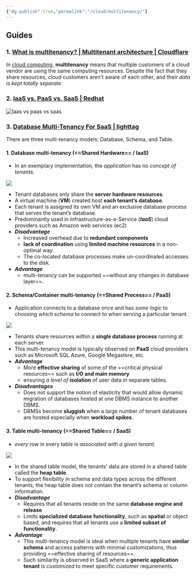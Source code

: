 ```yaml
---
{"dg-publish":true,"permalink":"/cloud/multitenancy/"}
---
```


## Guides

### 1. [What is multitenancy? | Multitenant architecture | Cloudflare](https://www.cloudflare.com/learning/cloud/what-is-multitenancy/)

In [cloud computing](https://www.cloudflare.com/learning/cloud/what-is-the-cloud/), **multitenancy** means that multiple customers of a cloud vendor are using the same computing resources. Despite the fact that they share resources, cloud customers aren't aware of each other, and their *data is kept totally separate*.

### 2. [IaaS vs. PaaS vs. SaaS | Redhat](https://www.redhat.com/en/topics/cloud-computing/iaas-vs-paas-vs-saas)

![Iaas vs paas vs saas](https://www.redhat.com/cms/managed-files/iaas-paas-saas-diagram5.1-1638x1046.png)

### 3. [Database Multi-Tenancy For SaaS | lighttag](https://www.lighttag.io/blog/database-multi-tenancy/) 

There are three multi-tenancy models: Database, Schema, and Table.

#### 1. **Database multi-tenancy** (==Shared Hardware== / IaaS)

- In an exemplary implementation, the _application_ has no _concept of tenants_.

![](https://www.lighttag.io/static/02cf3240c52ce2094f67498f767b969a/fcda8/db_diagram.png)

- Tenant databases only share the **server hardware resources**.
- A virtual machine (**VM**) created host **each tenant’s database**.
- Each tenant is assigned its own VM and an exclusive database process that serves the tenant’s database.
- Predominantly used in Infrastructure-as-a-Service (***IaaS***) cloud providers such as Amazon web services (ec2)
- ***Disadvantage***
    - Increased overhead due to **redundant components**
    - **lack of coordination** using **limited machine resources** in a non-optimal
    way.
    - The co-located database processes make un-coordinated accesses to the disk.
- ***Advantage***
    - multi-tenancy can be supported ==without any changes in database layer==.

#### 2. **Schema/Container multi-tenancy** (==Shared Process== / PaaS)

- Application connects to a database once and has _some logic_ to choosing _which schema_ to connect to when serving a particular tenant.

![](https://www.lighttag.io/static/990b4b1a9cffdb9494bd2828928286d6/2b727/schema_diagram.png)

- Tenants share resources within a **single database process** running at each server.
- This multi-tenancy model is typically observed on **PaaS** cloud providers such as Microsoft SQL Azure, Google Megastore, etc.
- ***Advantage***
    - More **effective sharing** of some of the ==critical physical resources== such as **I/O and main memory**
    - ensuring *a level of* **isolation** of user data in separate tables.
- ***Disadvantages***
    - Does not support the notion of elasticity that would allow dynamic migration of databases hosted at one DBMS instance to another DBMS.
    - DBMSs become **sluggish** when a large number of tenant databases are hosted especially when **workload spikes**.


#### 3. **Table multi-tenancy** (==Shared Table== / SaaS)

- _every row_ in every table is _associated with a given tenant._

![](https://www.lighttag.io/static/dd3c42f9c140a5b1224c379f8cd8096c/6bdcf/table_diagram1.png)

- In the shared table model, the tenants’ data are stored in a shared table called the **heap table**.
- To support flexibility in schema and data types across the different tenants, the heap table does not contain the tenant’s schema or column information.
- ***Disadvantage***
    - Requires that all tenants reside on the same **database engine and release**
    - Limits **specialized database functionality**, such as **spatial** or object based, and requires that all tenants use a **limited subset of functionality**.
- ***Advantage***
    - This multi-tenancy model is ideal when multiple tenants have **similar schema** and access patterns with minimal customizations, thus providing ==effective sharing of resources==.
    - Such similarity is observed in SaaS where a **generic application tenant** is *customized* to meet specific customer requirements.

